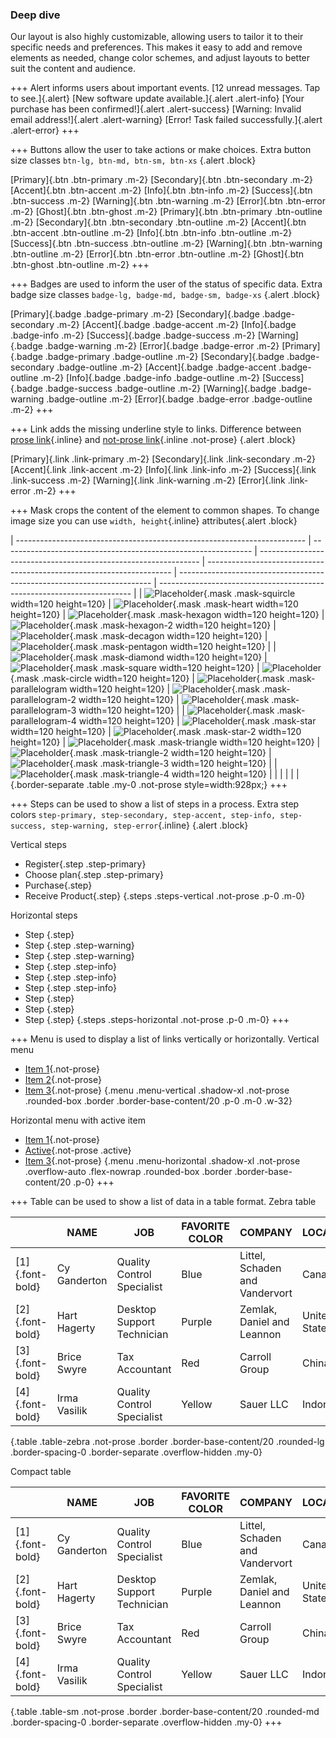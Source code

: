 ### Deep dive

Our layout is also highly customizable, allowing users to tailor it to their specific needs and preferences. This makes it easy to add and remove elements as needed, change color schemes, and adjust layouts to better suit the content and audience.

+++ Alert informs users about important events.
[12 unread messages. Tap to see.]{.alert}
[New software update available.]{.alert .alert-info}
[Your purchase has been confirmed!]{.alert .alert-success}
[Warning: Invalid email address!]{.alert .alert-warning}
[Error! Task failed successfully.]{.alert .alert-error}
+++

+++ Buttons allow the user to take actions or make choices.
Extra button size classes `btn-lg, btn-md, btn-sm, btn-xs` {.alert .block}

[Primary]{.btn .btn-primary .m-2} [Secondary]{.btn .btn-secondary .m-2} [Accent]{.btn .btn-accent .m-2} [Info]{.btn .btn-info .m-2} [Success]{.btn .btn-success .m-2} [Warning]{.btn .btn-warning .m-2} [Error]{.btn .btn-error .m-2} [Ghost]{.btn .btn-ghost .m-2}
[Primary]{.btn .btn-primary .btn-outline .m-2} [Secondary]{.btn .btn-secondary .btn-outline .m-2} [Accent]{.btn .btn-accent .btn-outline .m-2} [Info]{.btn .btn-info .btn-outline .m-2} [Success]{.btn .btn-success .btn-outline .m-2} [Warning]{.btn .btn-warning .btn-outline .m-2} [Error]{.btn .btn-error .btn-outline .m-2} [Ghost]{.btn .btn-ghost .btn-outline .m-2}
+++

+++ Badges are used to inform the user of the status of specific data.
Extra badge size classes `badge-lg, badge-md, badge-sm, badge-xs` {.alert .block}

[Primary]{.badge .badge-primary .m-2} [Secondary]{.badge .badge-secondary .m-2} [Accent]{.badge .badge-accent .m-2} [Info]{.badge .badge-info .m-2} [Success]{.badge .badge-success .m-2} [Warning]{.badge .badge-warning .m-2} [Error]{.badge .badge-error .m-2}
[Primary]{.badge .badge-primary .badge-outline .m-2} [Secondary]{.badge .badge-secondary .badge-outline .m-2} [Accent]{.badge .badge-accent .badge-outline .m-2} [Info]{.badge .badge-info .badge-outline .m-2} [Success]{.badge .badge-success .badge-outline .m-2} [Warning]{.badge .badge-warning .badge-outline .m-2} [Error]{.badge .badge-error .badge-outline .m-2}
+++

+++ Link adds the missing underline style to links.
Difference between [prose link](#){.inline} and [not-prose link](#){.inline .not-prose} {.alert .block}

[Primary]{.link .link-primary .m-2} [Secondary]{.link .link-secondary .m-2} [Accent]{.link .link-accent .m-2} [Info]{.link .link-info .m-2} [Success]{.link .link-success .m-2} [Warning]{.link .link-warning .m-2} [Error]{.link .link-error .m-2}
+++

+++ Mask crops the content of the element to common shapes.
To change image size you can use `width, height`{.inline} attributes{.alert .block}

| ------------------------------------------------------------------------ | -------------------------------------------------------------- | --------------------------------------------------------------- | --------------------------------------------------------------------- | ----------------------------------------------------------------------- | ----------------------------------------------------------------------- |
| ![Placeholder][image]{.mask .mask-squircle width=120 height=120}         | ![Placeholder][image]{.mask .mask-heart width=120 height=120}  | ![Placeholder][image]{.mask .mask-hexagon width=120 height=120} | ![Placeholder][image]{.mask .mask-hexagon-2 width=120 height=120}     | ![Placeholder][image]{.mask .mask-decagon width=120 height=120}         | ![Placeholder][image]{.mask .mask-pentagon width=120 height=120}        |
| ![Placeholder][image]{.mask .mask-diamond  width=120 height=120}         | ![Placeholder][image]{.mask .mask-square width=120 height=120} | ![Placeholder][image]{.mask .mask-circle width=120 height=120}  | ![Placeholder][image]{.mask .mask-parallelogram width=120 height=120} | ![Placeholder][image]{.mask .mask-parallelogram-2 width=120 height=120} | ![Placeholder][image]{.mask .mask-parallelogram-3 width=120 height=120} |
| ![Placeholder][image]{.mask .mask-parallelogram-4  width=120 height=120} | ![Placeholder][image]{.mask .mask-star width=120 height=120}   | ![Placeholder][image]{.mask .mask-star-2 width=120 height=120}  | ![Placeholder][image]{.mask .mask-triangle width=120 height=120}      | ![Placeholder][image]{.mask .mask-triangle-2 width=120 height=120}      | ![Placeholder][image]{.mask .mask-triangle-3 width=120 height=120}      |
| ![Placeholder][image]{.mask .mask-triangle-4  width=120 height=120}      |                                                                |                                                                 |                                                                       |                                                                         |                                                                         |
{.border-separate .table .my-0 .not-prose style=width:928px;}
+++

+++ Steps can be used to show a list of steps in a process.
Extra step colors `step-primary, step-secondary, step-accent, step-info, step-success, step-warning, step-error`{.inline} {.alert .block}

Vertical steps

- Register{.step .step-primary}
- Choose plan{.step .step-primary}
- Purchase{.step}
- Receive Product{.step}
{.steps .steps-vertical .not-prose .p-0 .m-0}

Horizontal steps

- Step {.step}
- Step {.step .step-warning}
- Step {.step .step-warning}
- Step {.step .step-info}
- Step {.step .step-info}
- Step {.step .step-info}
- Step {.step}
- Step {.step}
- Step {.step}
{.steps .steps-horizontal .not-prose .p-0 .m-0}
+++

+++ Menu is used to display a list of links vertically or horizontally.
Vertical menu

- [Item 1](){.not-prose}
- [Item 2](){.not-prose}
- [Item 3](){.not-prose}
{.menu .menu-vertical .shadow-xl .not-prose .rounded-box .border .border-base-content/20 .p-0 .m-0 .w-32}

Horizontal menu with active item

- [Item 1](){.not-prose}
- [Active](){.not-prose .active}
- [Item 3](){.not-prose}
{.menu .menu-horizontal .shadow-xl .not-prose .overflow-auto .flex-nowrap .rounded-box .border .border-base-content/20 .p-0}
+++

+++ Table can be used to show a list of data in a table format.
Zebra table

|                 | NAME         | JOB                        | FAVORITE COLOR | COMPANY                        | LOCATION      |
| --------------- | ------------ | -------------------------- | -------------- | ------------------------------ | ------------- |
| [1]{.font-bold} | Cy Ganderton | Quality Control Specialist | Blue           | Littel, Schaden and Vandervort | Canada        |
| [2]{.font-bold} | Hart Hagerty | Desktop Support Technician | Purple         | Zemlak, Daniel and Leannon     | United States |
| [3]{.font-bold} | Brice Swyre  | Tax Accountant             | Red            | Carroll Group                  | China         |
| [4]{.font-bold} | Irma Vasilik | Quality Control Specialist | Yellow         | Sauer LLC                      | Indonesia     |
{.table .table-zebra .not-prose .border .border-base-content/20 .rounded-lg .border-spacing-0 .border-separate .overflow-hidden .my-0}

Compact table

|                 | NAME         | JOB                        | FAVORITE COLOR | COMPANY                        | LOCATION      |
| --------------- | ------------ | -------------------------- | -------------- | ------------------------------ | ------------- |
| [1]{.font-bold} | Cy Ganderton | Quality Control Specialist | Blue           | Littel, Schaden and Vandervort | Canada        |
| [2]{.font-bold} | Hart Hagerty | Desktop Support Technician | Purple         | Zemlak, Daniel and Leannon     | United States |
| [3]{.font-bold} | Brice Swyre  | Tax Accountant             | Red            | Carroll Group                  | China         |
| [4]{.font-bold} | Irma Vasilik | Quality Control Specialist | Yellow         | Sauer LLC                      | Indonesia     |
{.table .table-sm .not-prose .border .border-base-content/20 .rounded-md .border-spacing-0 .border-separate .overflow-hidden .my-0}
+++

[image]: https://placehold.co/120x120
